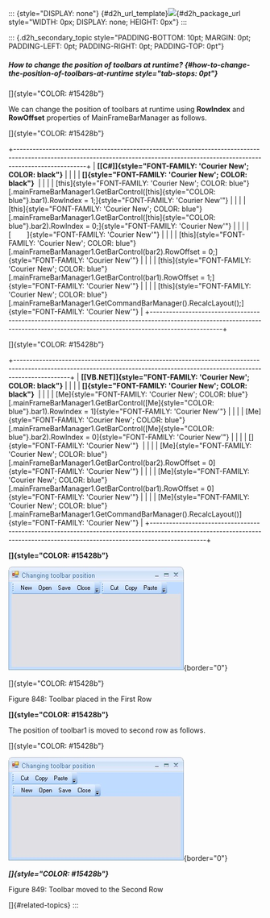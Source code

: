 ::: {style="DISPLAY: none"}
[](ms-xhelp:///?Id=d2h_url_template){#d2h_url_template}![](!package_url!){#d2h_package_url style="WIDTH: 0px; DISPLAY: none; HEIGHT: 0px"}
:::

::: {.d2h_secondary_topic style="PADDING-BOTTOM: 10pt; MARGIN: 0pt; PADDING-LEFT: 0pt; PADDING-RIGHT: 0pt; PADDING-TOP: 0pt"}
##### How to change the position of toolbars at runtime? {#how-to-change-the-position-of-toolbars-at-runtime style="tab-stops: 0pt"}

[]{style="COLOR: #15428b"} 

We can change the position of toolbars at runtime using **RowIndex** and **RowOffset** properties of MainFrameBarManager as follows.

[]{style="COLOR: #15428b"} 

+----------------------------------------------------------------------------------------------------------------------------------------------------------------------------------+
| **[\[C#\]]{style="FONT-FAMILY: 'Courier New'; COLOR: black"}**                                                                                                                   |
|                                                                                                                                                                                  |
| **[]{style="FONT-FAMILY: 'Courier New'; COLOR: black"}**                                                                                                                         |
|                                                                                                                                                                                  |
| [this]{style="FONT-FAMILY: 'Courier New'; COLOR: blue"}[.mainFrameBarManager1.GetBarControl([this]{style="COLOR: blue"}.bar1).RowIndex = 1;]{style="FONT-FAMILY: 'Courier New'"} |
|                                                                                                                                                                                  |
| [this]{style="FONT-FAMILY: 'Courier New'; COLOR: blue"}[.mainFrameBarManager1.GetBarControl([this]{style="COLOR: blue"}.bar2).RowIndex = 0;]{style="FONT-FAMILY: 'Courier New'"} |
|                                                                                                                                                                                  |
| [        ]{style="FONT-FAMILY: 'Courier New'"}                                                                                                                                   |
|                                                                                                                                                                                  |
| [this]{style="FONT-FAMILY: 'Courier New'; COLOR: blue"}[.mainFrameBarManager1.GetBarControl(bar2).RowOffset = 0;]{style="FONT-FAMILY: 'Courier New'"}                            |
|                                                                                                                                                                                  |
| [this]{style="FONT-FAMILY: 'Courier New'; COLOR: blue"}[.mainFrameBarManager1.GetBarControl(bar1).RowOffset = 1;]{style="FONT-FAMILY: 'Courier New'"}                            |
|                                                                                                                                                                                  |
| [this]{style="FONT-FAMILY: 'Courier New'; COLOR: blue"}[.mainFrameBarManager1.GetCommandBarManager().RecalcLayout();]{style="FONT-FAMILY: 'Courier New'"}                        |
+----------------------------------------------------------------------------------------------------------------------------------------------------------------------------------+

[]{style="COLOR: #15428b"} 

+-----------------------------------------------------------------------------------------------------------------------------------------------------------------------------+
| **[\[VB.NET\]]{style="FONT-FAMILY: 'Courier New'; COLOR: black"}**                                                                                                          |
|                                                                                                                                                                             |
| **[]{style="FONT-FAMILY: 'Courier New'; COLOR: black"}**                                                                                                                    |
|                                                                                                                                                                             |
| [Me]{style="FONT-FAMILY: 'Courier New'; COLOR: blue"}[.mainFrameBarManager1.GetBarControl([Me]{style="COLOR: blue"}.bar1).RowIndex = 1]{style="FONT-FAMILY: 'Courier New'"} |
|                                                                                                                                                                             |
| [Me]{style="FONT-FAMILY: 'Courier New'; COLOR: blue"}[.mainFrameBarManager1.GetBarControl([Me]{style="COLOR: blue"}.bar2).RowIndex = 0]{style="FONT-FAMILY: 'Courier New'"} |
|                                                                                                                                                                             |
| []{style="FONT-FAMILY: 'Courier New'"}                                                                                                                                      |
|                                                                                                                                                                             |
| [Me]{style="FONT-FAMILY: 'Courier New'; COLOR: blue"}[.mainFrameBarManager1.GetBarControl(bar2).RowOffset = 0]{style="FONT-FAMILY: 'Courier New'"}                          |
|                                                                                                                                                                             |
| [Me]{style="FONT-FAMILY: 'Courier New'; COLOR: blue"}[.mainFrameBarManager1.GetBarControl(bar1).RowOffset = 0]{style="FONT-FAMILY: 'Courier New'"}                          |
|                                                                                                                                                                             |
| [Me]{style="FONT-FAMILY: 'Courier New'; COLOR: blue"}[.mainFrameBarManager1.GetCommandBarManager().RecalcLayout()]{style="FONT-FAMILY: 'Courier New'"}                      |
+-----------------------------------------------------------------------------------------------------------------------------------------------------------------------------+

**[]{style="COLOR: #15428b"}** 

![](ImagesExt/image76_834.jpg){border="0"}

[]{style="COLOR: #15428b"} 

Figure 848: Toolbar placed in the First Row

**[]{style="COLOR: #15428b"}** 

The position of toolbar1 is moved to second row as follows.

[]{style="COLOR: #15428b"} 

![](ImagesExt/image76_835.jpg){border="0"}

***[]{style="COLOR: #15428b"}*** 

Figure 849: Toolbar moved to the Second Row

[]{#related-topics}
:::
